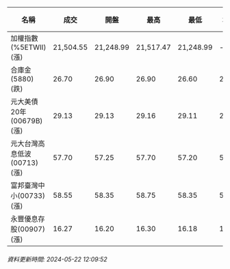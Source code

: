 | 名稱 | 成交 | 開盤 | 最高 | 最低 | 均價 | 成交金額(億) | 昨收 | 漲跌幅 | 漲跌 | 總量 | 昨量 | 振幅 |
| -------- | -------- | -------- | -------- |-------- | -------- | -------- |-------- |-------- |-------- | -------- | -------- |-------- |
|加權指數(%5ETWII) (漲)|21,504.55|21,248.99|21,517.47|21,248.99|-|3,238.80|21,236.75|1.26%|267.80|7,516,656|0|1.26%|
|合庫金(5880) (跌)|26.70|26.90|26.90|26.60|26.75|1.77|26.80|0.37%|0.10|6,606|12,843|1.12%|
|元大美債20年(00679B) (漲)|29.13|29.13|29.16|29.11|29.13|6.99|29.03|0.34%|0.10|23,996|37,573|0.17%|
|元大台灣高息低波(00713) (漲)|57.70|57.25|57.70|57.20|57.57|1.97|57.15|0.96%|0.55|3,413|6,345|0.87%|
|富邦臺灣中小(00733) (漲)|58.55|58.35|58.75|58.35|58.55|0.840|58.30|0.43%|0.25|1,435|1,303|0.69%|
|永豐優息存股(00907) (漲)|16.27|16.20|16.30|16.18|16.24|0.169|16.20|0.43%|0.07|1,038|1,686|0.74%|
###### 資料更新時間: 2024-05-22 12:09:52